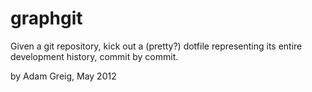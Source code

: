 graphgit
========

Given a git repository, kick out a (pretty?) dotfile representing its entire
development history, commit by commit.

by Adam Greig, May 2012
